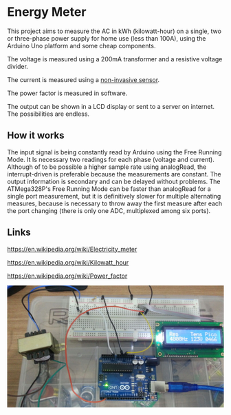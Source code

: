 Energy Meter
============

This project aims to measure the AC in kWh (kilowatt-hour) on a single, two or three-phase power supply for home use (less than 100A), using the Arduino Uno platform and some cheap components.

The voltage is measured using a 200mA transformer and a resistive voltage divider.

The current is measured using a [non-invasive sensor](https://store.arduino.cc/product/E000019).

The power factor is measured in software.

The output can be shown in a LCD display or sent to a server on internet. The possibilities are endless.

How it works
------------

The input signal is being constantly read by Arduino using the Free Running Mode. It Is necessary two readings for each phase (voltage and current).
Although of to be possible a higher sample rate using analogRead, the interrupt-driven is preferable because the measurements are constant. The output information is secondary and can be delayed without problems.
The ATMega328P's Free Running Mode can be faster than analogRead for a single port measurement, but it is definitively slower for multiple alternating measures, because is necessary to throw away the first measure after each the port changing (there is only one ADC, multiplexed among six ports).

Links
------------

https://en.wikipedia.org/wiki/Electricity_meter

https://en.wikipedia.org/wiki/Kilowatt_hour

https://en.wikipedia.org/wiki/Power_factor

![latest photo](https://raw.githubusercontent.com/oxesoft/energymeter/master/2016-03-08-measuring-voltage.jpg)
